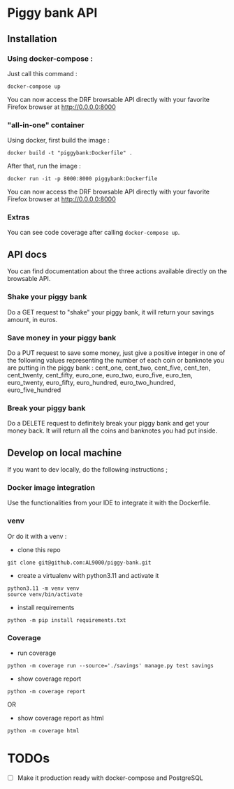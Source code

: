 # Piggy bank API

## Installation

### Using docker-compose :

Just call this command :
```shell
docker-compose up
```

You can now access the DRF browsable API directly with your favorite Firefox browser at http://0.0.0.0:8000

### "all-in-one" container

Using docker, first build the image :
```shell
docker build -t "piggybank:Dockerfile" .
```

After that, run the image :
```shell
docker run -it -p 8000:8000 piggybank:Dockerfile
```

You can now access the DRF browsable API directly with your favorite Firefox browser at http://0.0.0.0:8000

### Extras

You can see code coverage after calling `docker-compose up`.

## API docs

You can find documentation about the three actions available directly on the browsable API.

### Shake your piggy bank
Do a GET request to "shake" your piggy bank, it will return your savings amount,
in euros.

### Save money in your piggy bank
Do a PUT request to save some money, just give a positive integer in one of the
following values representing the number of each coin or banknote you are putting
in the piggy bank : cent_one, cent_two, cent_five, cent_ten, cent_twenty,
cent_fifty, euro_one, euro_two, euro_five, euro_ten, euro_twenty, euro_fifty,
euro_hundred, euro_two_hundred, euro_five_hundred

### Break your piggy bank
Do a DELETE request to definitely break your piggy bank and get your money back.
It will return all the coins and banknotes you had put inside.


## Develop on local machine
If you want to dev locally, do the following instructions ;

### Docker image integration
Use the functionalities from your IDE to integrate it with the Dockerfile.

### venv
Or do it with a venv :
- clone this repo
```shell
git clone git@github.com:AL9000/piggy-bank.git
```
- create a virtualenv with python3.11 and activate it
```shell
python3.11 -m venv venv
source venv/bin/activate
```
- install requirements
```shell
python -m pip install requirements.txt
```

### Coverage
- run coverage
```shell
python -m coverage run --source='./savings' manage.py test savings
```
- show coverage report
```shell
python -m coverage report
```
OR
- show coverage report as html
```shell
python -m coverage html
```

# TODOs
- [ ] Make it production ready with docker-compose and PostgreSQL
